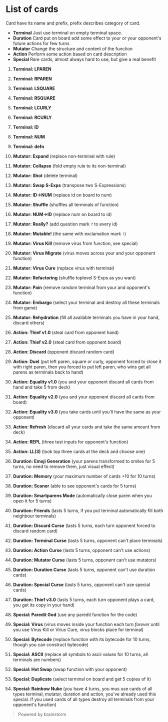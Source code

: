 # List of cards

Card have its name and prefix, prefix describes category of card.

- **Terminal** Just use terminal on empty terminal space.
- **Duration** Card put on board add some effect to your or your opponent's future actions for few turns
- **Mutator** Change the structure and content of the function
- **Action** Perform some action based on card description
- **Special** Rare cards, almost always hard to use, but give a real benefit

</hr>

01. **Terminal: LPAREN**
02. **Terminal: RPAREN**
03. **Terminal: LSQUARE**
04. **Terminal: RSQUARE**
05. **Terminal: LCURLY**
06. **Terminal: RCURLY**
07. **Terminal: ID**
08. **Terminal: NUM**
09. **Terminal: defn**

01. **Mutator: Expand** (replace non-terminal with rule)
02. **Mutator: Collapse** (fold empty rule to its non-terminal)
03. **Mutator: Shot** (delete terminal)
04. **Mutator: Swap S-Exps** (transpose two S-Expressions)
05. **Mutator: ID->NUM** (replace id on board to num)
06. **Mutator: Shuffle** (shuffles all terminals of function)
07. **Mutator: NUM->ID** (replace num on board to id)
08. **Mutator: Really?** (add question mark `?` to every id)
09. **Mutator: Mutable!** (the same with exclamation mark `!`)
10. **Mutator: Virus Kill** (remove virus from function, see special)
11. **Mutator: Virus Migrate** (virus moves across your and your opponent function)
12. **Mutator: Virus Cure** (replace virus with terminal)
13. **Mutator: Refactoring** (shuffle toplevel S-Exps as you want)
14. **Mutator: Pain** (remove random terminal from your and opponent's function)
15. **Mutator: Embargo** (select your terminal and destroy all these terminals from game)
16. **Mutator: Rehydration** (fill all available terminals you have in your hand, discard others) 

01. **Action: Thief v1.0** (steal card from opponent hand)
02. **Action: Thief v2.0** (steal card from opponent board)
03. **Action: Discard** (opponent discard random card)
04. **Action: Duel** (put left paren, square or curly, opponent forced to close it with right paren,
then you forced to put left paren, who wins get all parens as terminals back to hand)
05. **Action: Equality v1.0** (you and your opponent discard all cards from hand and take 5 from deck)
06. **Action: Equality v2.0** (you and your opponent discard all cards from board)
07. **Action: Equality v3.0** (you take cards until you'll have the same as your opponent)
08. **Action: Refresh** (discard all your cards and take the same amount from deck)
09. **Action: REPL** (three test inputs for opponent's function)
10. **Action: LL(3)** (look top three cards at the deck and choose one)

01. **Duration: Emoji Generation** (your parens transformed to smiles for 5 turns,
no need to remove them, just visual effect)
02. **Duration: Memory** (your maximum number of cards +10 for 10 turns)
03. **Duration: Scaner** (able to see opponent's cards for 5 turns)
04. **Duration: Smartparens Mode** (automatically close paren when you open it for 5 turns)
05. **Duration: Friends** (lasts 5 turns, if you put terminal automatically fill both neighbour terminals)
06. **Duration: Discard Curse** (lasts 5 turns, each turn opponent forced to discard random card)
07. **Duration: Terminal Curse** (lasts 5 turns, opponent can't place terminals)
08. **Duration: Action Curse** (lasts 5 turns, opponent can't use actions)
09. **Duration: Mutator Curse** (lasts 5 turns, opponent can't use mutators)
10. **Duration: Duration Curse** (lasts 5 turns, opponent can't use duration cards)
11. **Duration: Special Curse** (lasts 5 turns, opponent can't use special cards)
12. **Duration: Thief v3.0** (lasts 5 turns, each turn opponent plays a card, you get its copy in your hand)

01. **Special: Paredit God** (use any paredit function for the code)
02. **Special: Virus** (virus moves inside your function each turn *forever* until you use Virus Kill or Virus Cure,
virus blocks place for terminal)
03. **Special: Bytecode** (replace function with its bytecode for 10 turns, though you can construct bytecode)
04. **Special: ASCII** (replace all symbols to ascii values for 10 turns, all terminals are numbers)
05. **Special: Hot Swap** (swap function with your opponent)
06. **Special: Duplicate** (select terminal on board and get 5 copies of it)
07. **Special: Rainbow Nuke** (you have 4 turns, you mus use cards of all types terminal, mutator, duration and action, you've already used this special. If you used cards of all types destroy all terminals from your opponent's function)

> Powered by brainstorm
